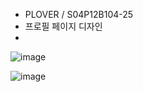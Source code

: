 - PLOVER / S04P12B104-25
- 프로필 페이지 디자인
- 

![image](/uploads/40d5912ebaec1ff75ba5b2851f258d37/image.png)

![image](/uploads/09773320b431f1faaf8acadf947cc7cd/image.png)